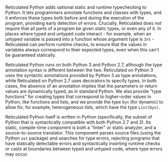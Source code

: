 Reticulated Python adds optional static and runtime typechecking to
Python. It lets programmers annotate functions and classes with types,
and it enforces these types both before and during the execution of
the program, providing early detection of errors. Crucially,
Reticulated does not require that all parts of a program be given
static types, or even any of it. In places where typed and untyped
code interact - for example, when an untyped variable is passed into a
function whose argument type is `Int` - Reticulated can perform
runtime checks, to ensure that the values in variables always
correspond to their expected types, even when this can't be guaranteed
statically.

Reticulated Python runs on both Python 3 and Python 2.7, although the
type annotation syntax is different between the two. Reticulated on
Python 3 uses the syntactic annotations provided by Python 3 as type
annotations, while Reticulated on Python 2.7 uses decorators to
specify types. In both cases, the absence of an annotation implies
that the parameters or return values are dynamically typed, as in
standard Python. We also provide "type functions" for creating types
that correspond to higher-order values in Python, like functions and
lists, and we provide the type `Dyn` (for dynamic) to allow for, for
example, heterogeneous lists, which have the type `List(Dyn)`.

Reticulated Python itself is written in Python (specifically, the
subset of Python that is syntactically compatible with both Python 2.7
and 3). Its static, compile-time component is both a "linter" or
static analyzer, and a source-to-source translator. This component
parses source files (using the Python `ast` package) and searches for
type errors, rejecting programs that have statically detectable errors
and syntactically inserting runtime checks or casts at boundaries
between typed and untyped code, where type errors may occur.